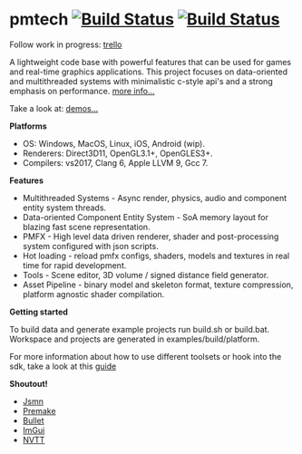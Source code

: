 # pmtech [![Build Status](https://travis-ci.org/polymonster/pmtech.svg?branch=master)](https://travis-ci.org/polymonster/pmtech) [![Build Status](https://ci.appveyor.com/api/projects/status/5n3aguiq1ppjrhws?svg=true)](https://ci.appveyor.com/project/polymonster/pmtech)

Follow work in progress: 
[trello](https://trello.com/b/ciujzpUT)

A lightweight code base with powerful features that can be used for games and real-time graphics applications. This project focuses on data-oriented and multithreaded systems with minimalistic c-style api's and a strong emphasis on performance. [more info...](https://polymonster.github.io/articles.html)  

Take a look at: 
[demos...](https://polymonster.github.io/index.html)

**Platforms**  
- OS: Windows, MacOS, Linux, iOS, Android (wip).   
- Renderers: Direct3D11, OpenGL3.1+, OpenGLES3+.   
- Compilers: vs2017, Clang 6, Apple LLVM 9, Gcc 7. 

**Features**  
- Multithreaded Systems - Async render, physics, audio and component entity system threads. 
- Data-oriented Component Entity System - SoA memory layout for blazing fast scene representation.
- PMFX - High level data driven renderer, shader and post-processing system configured with json scripts.
- Hot loading - reload pmfx configs, shaders, models and textures in real time for rapid development.
- Tools - Scene editor, 3D volume / signed distance field generator.
- Asset Pipeline - binary model and skeleton format, texture compression, platform agnostic shader compilation. 

**Getting started** 

To build data and generate example projects run build.sh or build.bat. Workspace and projects are generated in examples/build/platform.

For more information about how to use different toolsets or hook into the sdk, take a look at this [guide](https://polymonster.github.io/articles.html#getting-started)

**Shoutout!**  
- [Jsmn](https://github.com/zserge/jsmn)
- [Premake](https://github.com/premake/premake-core)
- [Bullet](https://github.com/bulletphysics/bullet3)
- [ImGui](https://github.com/ocornut/imgui)
- [NVTT](https://github.com/castano/nvidia-texture-tools)

